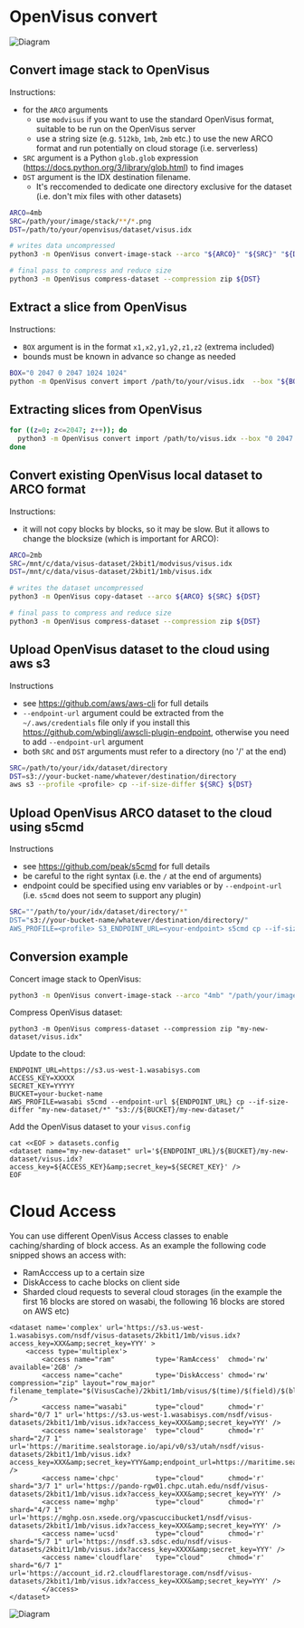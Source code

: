# OpenVisus convert

![Diagram](https://raw.githubusercontent.com/sci-visus/OpenVisus/master/docs/openvisus-convert.png)




## Convert image stack to OpenVisus

Instructions:
- for the `ARCO` arguments
   - use `modvisus` if you want to use the standard OpenVisus format, suitable to be run on the OpenVisus server 
   - use a string size (e.g. `512kb`, `1mb`, `2mb` etc.) to use the new ARCO format and run potentially  on cloud storage (i.e. serverless)
- `SRC` argument is a Python `glob.glob` expression (https://docs.python.org/3/library/glob.html) to find images 
- `DST` argument is the IDX destination filename. 
     - It's reccomended to dedicate one directory exclusive for the dataset (i.e. don't mix files with other datasets)

```bash
ARCO=4mb
SRC=/path/your/image/stack/**/*.png
DST=/path/to/your/openvisus/dataset/visus.idx 

# writes data uncompressed
python3 -m OpenVisus convert-image-stack --arco "${ARCO}" "${SRC}" "${DST}"

# final pass to compress and reduce size
python3 -m OpenVisus compress-dataset --compression zip ${DST} 
```


## Extract a slice from OpenVisus 

Instructions:
- `BOX` argument is in the format `x1,x2,y1,y2,z1,z2` (extrema included)
- bounds must be known in advance so change as needed

```bash
BOX="0 2047 0 2047 1024 1024"
python -m OpenVisus convert import /path/to/your/visus.idx  --box "${BOX}" export example.png
```

## Extracting slices from OpenVisus

```bash
for ((z=0; z<=2047; z++)); do
  python3 -m OpenVisus convert import /path/to/visus.idx --box "0 2047 0 2047 $z $z" export /path/to/image/stack/$(printf "%04d" $z).png
done
```


## Convert existing OpenVisus local dataset to ARCO format

Instructions:
- it will not copy blocks by blocks, so it may be slow. But it allows to change the blocksize (which is important for ARCO):

```bash
ARCO=2mb
SRC=/mnt/c/data/visus-dataset/2kbit1/modvisus/visus.idx
DST=/mnt/c/data/visus-dataset/2kbit1/1mb/visus.idx 

# writes the dataset uncompressed
python3 -m OpenVisus copy-dataset --arco ${ARCO} ${SRC} ${DST}

# final pass to compress and reduce size
python3 -m OpenVisus compress-dataset --compression zip ${DST} 
```

## Upload OpenVisus dataset to the cloud using aws s3

Instructions
- see https://github.com/aws/aws-cli for full details
- `--endpoint-url` argument could be extracted from the `~/.aws/credentials` file only if you install this https://github.com/wbingli/awscli-plugin-endpoint, otherwise you need to add `--endpoint-url` argument
- both `SRC` and `DST` arguments must refer to a directory (no '/' at the end)

```bash
SRC=/path/to/your/idx/dataset/directory
DST=s3://your-bucket-name/whatever/destination/directory
aws s3 --profile <profile> cp --if-size-differ ${SRC} ${DST}
```

## Upload OpenVisus ARCO dataset to the cloud using s5cmd

Instructions
- see https://github.com/peak/s5cmd for full details
- be careful to the right syntax (i.e. the `/` at the end of arguments)
- endpoint could be specified using env variables or by `--endpoint-url` (i.e. `s5cmd` does not seem to support any plugin)

```bash
SRC=""/path/to/your/idx/dataset/directory/*"
DST="s3://your-bucket-name/whatever/destination/directory/"
AWS_PROFILE=<profile> S3_ENDPOINT_URL=<your-endpoint> s5cmd cp --if-size-differ ${SRC} {DST}
```

## Conversion example

Concert image stack to OpenVisus:

```bash
python3 -m OpenVisus convert-image-stack --arco "4mb" "/path/your/image/stack/**/*.png" "my-new-dataset/visus.idx"
```

Compress OpenVisus dataset:

```
python3 -m OpenVisus compress-dataset --compression zip "my-new-dataset/visus.idx" 
```

Update to the cloud:

```
ENDPOINT_URL=https://s3.us-west-1.wasabisys.com
ACCESS_KEY=XXXXX
SECRET_KEY=YYYYY
BUCKET=your-bucket-name
AWS_PROFILE=wasabi s5cmd --endpoint-url ${ENDPOINT_URL} cp --if-size-differ "my-new-dataset/*" "s3://${BUCKET}/my-new-dataset/"
```

Add the OpenVisus dataset to your `visus.config`

```
cat <<EOF > datasets.config
<dataset name="my-new-dataset" url='${ENDPOINT_URL}/${BUCKET}/my-new-dataset/visus.idx?access_key=${ACCESS_KEY}&amp;secret_key=${SECRET_KEY}' />
EOF
```

# Cloud Access

You can use different OpenVisus Access classes to enable caching/sharding of block access.
As an example the following code snipped shows an access with:

- RamAcccess up to a certain size
- DiskAccess to cache blocks on client side
- Sharded cloud requests to several cloud storages (in the example the first 16 blocks are stored on wasabi, the following 16 blocks are stored on AWS etc)

```
<dataset name='complex' url='https://s3.us-west-1.wasabisys.com/nsdf/visus-datasets/2kbit1/1mb/visus.idx?access_key=XXX&amp;secret_key=YYY' >
	<access type='multiplex'>
		<access name="ram"          type='RamAccess'  chmod='rw' available='2GB' />
		<access name="cache"        type='DiskAccess' chmod='rw' compression="zip" layout="row_major" filename_template="$(VisusCache)/2kbit1/1mb/visus/$(time)/$(field)/$(block:%016x:%04x).bin" />
		<access name="wasabi"       type="cloud"      chmod='r'  shard="0/7 1" url='https://s3.us-west-1.wasabisys.com/nsdf/visus-datasets/2kbit1/1mb/visus.idx?access_key=XXX&amp;secret_key=YYY' />
		<access name='sealstorage'  type="cloud"      chmod='r'  shard="2/7 1" url='https://maritime.sealstorage.io/api/v0/s3/utah/nsdf/visus-datasets/2kbit1/1mb/visus.idx?access_key=XXX&amp;secret_key=YYY&amp;endpoint_url=https://maritime.sealstorage.io/api/v0/s3' /> 
		<access name='chpc'         type="cloud"      chmod='r'  shard="3/7 1" url='https://pando-rgw01.chpc.utah.edu/nsdf/visus-datasets/2kbit1/1mb/visus.idx?access_key=XXX&amp;secret_key=YYY' /> 
		<access name='mghp'         type="cloud"      chmod='r'  shard="4/7 1" url='https://mghp.osn.xsede.org/vpascuccibucket1/nsdf/visus-datasets/2kbit1/1mb/visus.idx?access_key=XXX&amp;secret_key=YYY' />
		<access name='ucsd'         type="cloud"      chmod='r'  shard="5/7 1" url='https://nsdf.s3.sdsc.edu/nsdf/visus-datasets/2kbit1/1mb/visus.idx?access_key=XXXX&amp;secret_key=YYY' /> 
		<access name='cloudflare'   type="cloud"      chmod='r'  shard="6/7 1" url='https://account_id.r2.cloudflarestorage.com/nsdf/visus-datasets/2kbit1/1mb/visus.idx?access_key=XXX&amp;secret_key=YYY' />
		</access>
</dataset> 
```

![Diagram](https://raw.githubusercontent.com/sci-visus/OpenVisus/master/docs/openvisus-convert-access.png)